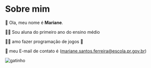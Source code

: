 # Sobre mim

👋 Ola, meu nome é **Mariane**. 

👩‍🎓 Sou aluna do primeiro ano do ensino médio 

👩‍💻 amo fazer programação de jogos 🤎

📧 meu E-mail de contato é (mariane.santos.ferreira@escola.pr.gov.br)


![gatinho](https://media1.tenor.com/m/y2JXkY1pXkwAAAAC/cat-computer.gif)
